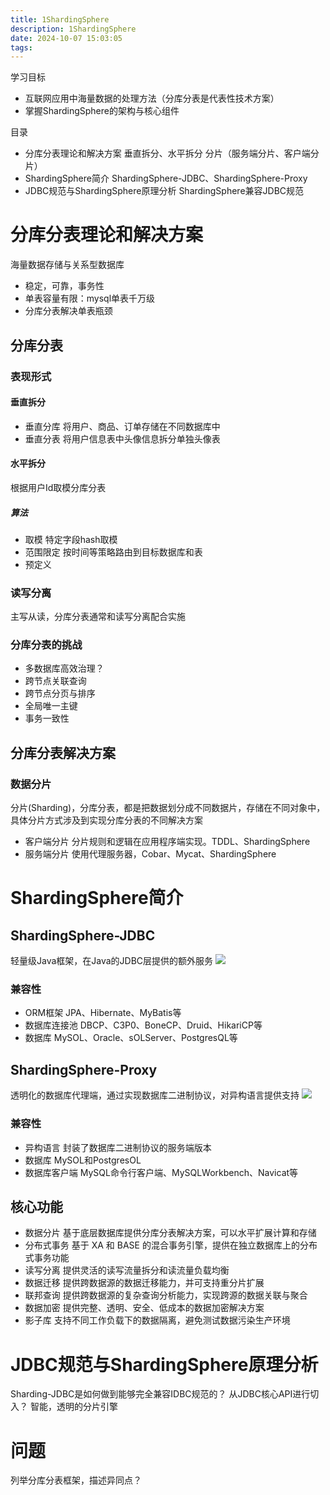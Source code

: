 ```yaml
---
title: 1ShardingSphere
description: 1ShardingSphere
date: 2024-10-07 15:03:05
tags:
---
```

学习目标
- 互联网应用中海量数据的处理方法（分库分表是代表性技术方案）
- 掌握ShardingSphere的架构与核心组件

目录
- 分库分表理论和解决方案
    垂直拆分、水平拆分
    分片（服务端分片、客户端分片）
- ShardingSphere简介
    ShardingSphere-JDBC、ShardingSphere-Proxy
- JDBC规范与ShardingSphere原理分析
ShardingSphere兼容JDBC规范
#  分库分表理论和解决方案
海量数据存储与关系型数据库
- 稳定，可靠，事务性
- 单表容量有限：mysql单表千万级
- 分库分表解决单表瓶颈
## 分库分表
### 表现形式
#### 垂直拆分
- 垂直分库
将用户、商品、订单存储在不同数据库中
- 垂直分表
将用户信息表中头像信息拆分单独头像表

#### 水平拆分
根据用户Id取模分库分表

##### 算法
- 取模 
特定字段hash取模
- 范围限定
按时间等策略路由到目标数据库和表
- 预定义

### 读写分离
主写从读，分库分表通常和读写分离配合实施

### 分库分表的挑战
- 多数据库高效治理？
- 跨节点关联查询
- 跨节点分页与排序
- 全局唯一主键
- 事务一致性

## 分库分表解决方案
### 数据分片
分片(Sharding)，分库分表，都是把数据划分成不同数据片，存储在不同对象中，具体分片方式涉及到实现分库分表的不同解决方案
- 客户端分片
分片规则和逻辑在应用程序端实现。TDDL、ShardingSphere
- 服务端分片
使用代理服务器，Cobar、Mycat、ShardingSphere

# ShardingSphere简介

## ShardingSphere-JDBC
轻量级Java框架，在Java的JDBC层提供的额外服务
![](1-ShardingSphere-JDBC.png)
### 兼容性
- ORM框架
JPA、Hibernate、MyBatis等
- 数据库连接池
DBCP、C3P0、BoneCP、Druid、HikariCP等
- 数据库
MySOL、Oracle、sOLServer、PostgresQL等

## ShardingSphere-Proxy
透明化的数据库代理端，通过实现数据库二进制协议，对异构语言提供支持
![](1-ShardingSphere-Proxy.png)
### 兼容性
- 异构语言
封装了数据库二进制协议的服务端版本
- 数据库
MySOL和PostgresOL
- 数据库客户端
MySQL命令行客户端、MySQLWorkbench、Navicat等

## 核心功能

- 数据分片
基于底层数据库提供分库分表解决方案，可以水平扩展计算和存储
- 分布式事务
基于 XA 和 BASE 的混合事务引擎，提供在独立数据库上的分布式事务功能
- 读写分离
提供灵活的读写流量拆分和读流量负载均衡
- 数据迁移
提供跨数据源的数据迁移能力，并可支持重分片扩展
- 联邦查询
提供跨数据源的复杂查询分析能力，实现跨源的数据关联与聚合
- 数据加密
提供完整、透明、安全、低成本的数据加密解决方案
- 影子库
支持不同工作负载下的数据隔离，避免测试数据污染生产环境

# JDBC规范与ShardingSphere原理分析

Sharding-JDBC是如何做到能够完全兼容IDBC规范的？
从JDBC核心API进行切入？
智能，透明的分片引擎



# 问题
列举分库分表框架，描述异同点？


